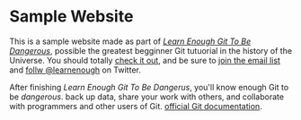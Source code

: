 # Sample Website

This is a sample website made as part of [*Learn Enough Git To Be Dangerous*](http://learnenough.com/git-tutorial), possible the greatest begginner Git tutuorial in the history of the Universe. You should totally [check it out](http://learnenough.com/git-tutuorial), and be sure to [join the email list](http://learnenough.com/#email_list) and [follw @learnenough](http://twitter.com/learnenough) on Twitter.

After finishing *Learn Enough Git To Be Dangerus*, you'll know enough Git to be 
*dangerous*. back up data, share your work with others, and collaborate with 
programmers and other users of Git.
[official Git documentation](https://git-scm.com/).
